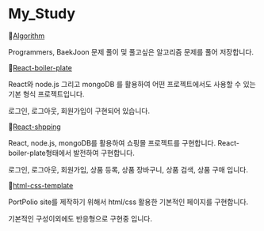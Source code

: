 # My_Study

:whale2:[Algorithm](https://www.notion.so/Algorithm-f38821e716ac4da0bd1d7059e64b5101)

Programmers, BaekJoon 문제 풀이 및 풀고싶은 알고리즘 문제를 풀어 저장합니다.

:whale2:[React-boiler-plate](https://www.notion.so/React-boiler-plate-46045eb4e31b4f5081ba5d374806791e)

React와 node.js 그리고 mongoDB 를 활용하여 어떤 프로젝트에서도 사용할 수 있는 기본 형식 프로젝트입니다.

로그인, 로그아웃, 회원가입이 구현되어 있습니다.

:whale2:[React-shpping](https://www.notion.so/React-shpping-8c95f0777add44a8a52bafe273e8a96f)

React, node.js, mongoDB를 활용하여 쇼핑몰 프로젝트를 구현합니다. React-boiler-plate형태에서 발전하여 구현합니다.

로그인, 로그아웃, 회원가입, 상품 등록, 상품 장바구니, 상품 검색, 상품 구매 입니다.

:whale2:[html-css-template](https://www.notion.so/html-css-template-5d8449b1afc846e0bf2a17f1d180a33c)

PortPolio site를 제작하기 위해서 html/css 활용한 기본적인 페이지를 구현합니다.

기본적인 구성이외에도 반응형으로 구현중 입니다.